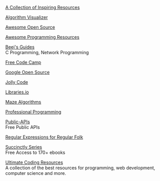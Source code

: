 <p>
<a href="https://github.com/trimstray/the-book-of-secret-knowledge">A Collection of Inspiring Resources</a>
</p>
<p>
<a href="https://algorithm-visualizer.org/">Algorithm Visualizer</a>
</p>
<p>
<a href="https://awesomeopensource.com/">Awesome Open Source</a>
</p>
<p>
<a href="https://getawesomeness.herokuapp.com/">Awesome Programming Resources</a>
</p>
<p>
<a href="http://beej.us/guide/">Beej's Guides</a>
<br>C Programming, Network Programming
</p>
<p>
<a href="https://www.freecodecamp.org/news/">Free Code Camp</a>
</p>
<p>
<a href="https://opensource.google/">Google Open Source</a>
</p>
<p>
<a href="https://www.jollycode.org/">Jolly Code</a>
</p>
<p>
<a href="https://libraries.io/">Libraries.io</a>
</p>
<p>
<a href="https://www.jamisbuck.org/mazes/?utm_source=hackernewsletter&utm_medium=email&utm_term=fun">Maze Algorithms</a>
</p>
<p>
<a href="https://github.com/charlax/professional-programming">Professional Programming</a>
</p>
<p>
<a href="https://public-apis.io/">Public-APIs</a>
<br>Free Public APIs  
</p>
<p>
<a href="https://refrf.shreyasminocha.me/?utm_source=hackernewsletter&utm_medium=email&utm_term=books">Regular Expressions for Regular Folk</a> 
</p>
<p>
<a href="https://www.syncfusion.com/ebooks">Succinctly Series</a>
<br>Free Access to 170+ ebooks
</p>
<p>
<a href="https://github.com/PizzaPokerGuy/ultimate-coding-resources">Ultimate Coding Resources</a>
<br>A collection of the best resources for programming, web development, computer science and more.
</p>
